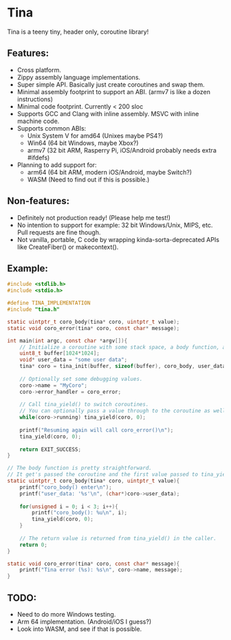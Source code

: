 # Tina
Tina is a teeny tiny, header only, coroutine library!

## Features:
* Cross platform.
* Zippy assembly language implementations.
* Super simple API. Basically just create coroutines and swap them.
* Minimal assembly footprint to support an ABI. (armv7 is like a dozen instructions)
* Minimal code footprint. Currently < 200 sloc
* Supports GCC and Clang with inline assembly. MSVC with inline machine code.
* Supports common ABIs:
  * Unix System V for amd64 (Unixes maybe PS4?)
  * Win64 (64 bit Windows, maybe Xbox?)
  * armv7 (32 bit ARM, Rasperry Pi, iOS/Android probably needs extra #ifdefs)
* Planning to add support for:
  * arm64 (64 bit ARM, modern iOS/Android, maybe Switch?)
  * WASM (Need to find out if this is possible.)

## Non-features:
* Definitely not production ready! (Please help me test!)
* No intention to support for example: 32 bit Windows/Unix, MIPS, etc. Pull requests are fine though.
* Not vanilla, portable, C code by wrapping kinda-sorta-deprecated APIs like CreateFiber() or makecontext().

## Example:
```C
#include <stdlib.h>
#include <stdio.h>

#define TINA_IMPLEMENTATION
#include "tina.h"

static uintptr_t coro_body(tina* coro, uintptr_t value);
static void coro_error(tina* coro, const char* message);

int main(int argc, const char *argv[]){
	// Initialize a coroutine with some stack space, a body function, and some user data.
	uint8_t buffer[1024*1024];
	void* user_data = "some user data";
	tina* coro = tina_init(buffer, sizeof(buffer), coro_body, user_data);
	
	// Optionally set some debugging values.
	coro->name = "MyCoro";
	coro->error_handler = coro_error;
	
	// Call tina_yield() to switch coroutines.
	// You can optionally pass a value through to the coroutine as well.
	while(coro->running) tina_yield(coro, 0);
	
	printf("Resuming again will call coro_error()\n");
	tina_yield(coro, 0);
	
	return EXIT_SUCCESS;
}

// The body function is pretty straightforward.
// It get's passed the coroutine and the first value passed to tina_yield().
static uintptr_t coro_body(tina* coro, uintptr_t value){
	printf("coro_body() enter\n");
	printf("user_data: '%s'\n", (char*)coro->user_data);
	
	for(unsigned i = 0; i < 3; i++){
		printf("coro_body(): %u\n", i);
		tina_yield(coro, 0);
	}
	
	// The return value is returned from tina_yield() in the caller.
	return 0;
}

static void coro_error(tina* coro, const char* message){
	printf("Tina error (%s): %s\n", coro->name, message);
}
```

## TODO:
* Need to do more Windows testing.
* Arm 64 implementation. (Android/iOS I guess?)
* Look into WASM, and see if that is possible.
